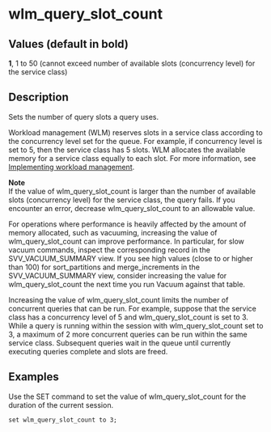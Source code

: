 # wlm\_query\_slot\_count<a name="r_wlm_query_slot_count"></a>

## Values \(default in bold\)<a name="r_wlm_query_slot_count-values-"></a>

 **1**, 1 to 50 \(cannot exceed number of available slots \(concurrency level\) for the service class\)

## Description<a name="r_wlm_query_slot_count-description"></a>

Sets the number of query slots a query uses\.

Workload management \(WLM\) reserves slots in a service class according to the concurrency level set for the queue\. For example, if concurrency level is set to 5, then the service class has 5 slots\. WLM allocates the available memory for a service class equally to each slot\. For more information, see [Implementing workload management](cm-c-implementing-workload-management.md)\. 

**Note**  
If the value of wlm\_query\_slot\_count is larger than the number of available slots \(concurrency level\) for the service class, the query fails\. If you encounter an error, decrease wlm\_query\_slot\_count to an allowable value\.

 For operations where performance is heavily affected by the amount of memory allocated, such as vacuuming, increasing the value of wlm\_query\_slot\_count can improve performance\. In particular, for slow vacuum commands, inspect the corresponding record in the SVV\_VACUUM\_SUMMARY view\. If you see high values \(close to or higher than 100\) for sort\_partitions and merge\_increments in the SVV\_VACUUM\_SUMMARY view, consider increasing the value for wlm\_query\_slot\_count the next time you run Vacuum against that table\.

Increasing the value of wlm\_query\_slot\_count limits the number of concurrent queries that can be run\. For example, suppose that the service class has a concurrency level of 5 and wlm\_query\_slot\_count is set to 3\. While a query is running within the session with wlm\_query\_slot\_count set to 3, a maximum of 2 more concurrent queries can be run within the same service class\. Subsequent queries wait in the queue until currently executing queries complete and slots are freed\.

## Examples<a name="r_wlm_query_slot_count-examples"></a>

Use the SET command to set the value of wlm\_query\_slot\_count for the duration of the current session\. 

```
set wlm_query_slot_count to 3; 
```